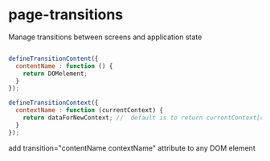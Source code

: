 # page-transitions
Manage transitions between screens and application state

```javascript

defineTransitionContent({
  contentName : function () {
    return DOMelement;
  }
});

defineTransitionContext({
  contextName : function (currentContext) {
    return dataForNewContext; //  default is to return currentContext[contextName]
  }
});
```

add transition="contentName contextName" attribute to any DOM element